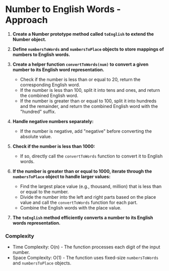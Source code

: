 # Number to English Words - Approach

1. **Create a Number prototype method called `toEnglish` to extend the Number object.**

2. **Define `numbersToWords` and `numbersToPlace` objects to store mappings of numbers to English words.**

3. **Create a helper function `convertToWords(num)` to convert a given number to its English word representation.**
   - Check if the number is less than or equal to 20, return the corresponding English word.
   - If the number is less than 100, split it into tens and ones, and return the combined English word.
   - If the number is greater than or equal to 100, split it into hundreds and the remainder, and return the combined English word with the "hundred" suffix.

4. **Handle negative numbers separately:**
   - If the number is negative, add "negative" before converting the absolute value.

5. **Check if the number is less than 1000:**
   - If so, directly call the `convertToWords` function to convert it to English words.

6. **If the number is greater than or equal to 1000, iterate through the `numbersToPlace` object to handle larger values:**
   - Find the largest place value (e.g., thousand, million) that is less than or equal to the number.
   - Divide the number into the left and right parts based on the place value and call the `convertToWords` function for each part.
   - Combine the English words with the place value.

7. **The `toEnglish` method efficiently converts a number to its English words representation.**

### Complexity

- Time Complexity: O(n) - The function processes each digit of the input number.
- Space Complexity: O(1) - The function uses fixed-size `numbersToWords` and `numbersToPlace` objects.
